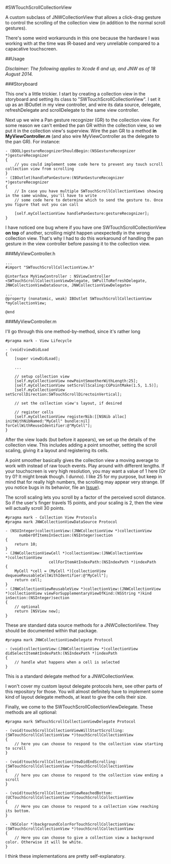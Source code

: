 #SWTouchScrollCollectionView

A custom subclass of JNWCollectionView that allows a click-drag gesture to control the scrolling of the collection view (in addition to the normal scroll gestures).

There's some weird workarounds in this one because the hardware I was working with at the time was IR-based and very unreliable compared to a capacative touchscreen.

##Usage

*Disclaimer: The following applies to Xcode 6 and up, and JNW as of 18 August 2014.*

###Storyboard

This one's a little trickier. I start by creating a collection view in the storyboard and setting its class to "SWTouchScrollCollectionView". I set it up as an IBOutlet in my view controller, and wire its data source, delegate, refreshDelegate and scrollDelegate to the same view controller.

Next up we wire a Pan gesture recognizer (GR) to the collection view. For some reason we can't embed the pan GR within the collection view, so we put it in the collection view's superview. Wire the pan GR to a method **in MyViewController.m** (and also wire MyViewController as the delegate to the pan GR). For instance:

    - (BOOL)gestureRecognizerShouldBegin:(NSGestureRecognizer *)gestureRecognizer
    {
        // you could implement some code here to prevent any touch scroll collection view from scrolling
    }
    - (IBOutlet)handlePanGesture:(NSPanGestureRecognizer *)gestureRecognizer
    {
        // In case you have multiple SWTouchScrollCollectionViews showing in the same window, you'll have to write
        // some code here to determine which to send the gesture to. Once you figure that out you can call
        
        [self.myCollectionView handlePanGesture:gestureRecognizer];
    }

I have noticed one bug where if you have one SWTouchScrollCollectionView **on top** of another, scrolling might happen unexpectedly in the wrong collection view. That's why I had to do this workaround of handling the pan gesture in the view controller before passing it to the collection view.

###MyViewController.h

    ...
    #import "SWTouchScrollCollectionView.h"
    
    @interface MyViewController : NSViewController <SWTouchScrollCollectionViewDelegate, SWPullToRefreshDelegate, JNWCollectionViewDataSource, JNWCollectionViewDelegate>
    
    ...
    @property (nonatomic, weak) IBOutlet SWTouchScrollCollectionView *myCollectionView;
        
    @end

###MyViewController.m

I'll go through this one method-by-method, since it's rather long

    #pragma mark - View Lifecycle
    
    - (void)viewDidLoad
    {
        [super viewDidLoad];
        
        ...
        
        // setup collection view
        [self.myCollectionView newPointSmootherWithLength:25];
        [self.myCollectionView setScrollScaling:CGPointMake(1.5, 1.5)];
        [self.myCollectionView setScrollDirection:SWTouchScrollDirectoinVertical];
        
        // set the collection view's layout, if desired
        
        // register cells
        [self.myCollectionView registerNib:[[NSNib alloc] initWithNibNamed:"MyCell" bundle:nil] forCellWithReuseIdentifier:@"MyCell"];
    }

After the view loads (but before it appears), we set up the details of the collection view. This includes adding a point smoother, setting the scroll scaling, giving it a layout and registering its cells.

A point smoother basically gives the collection view a moving average to work with instead of raw touch events. Play around with different lengths. If your touchscreen is very high resolution, you may want a value of 1 here (Or try 0? It might break though. I dunno). I like 25 for my purpose, but keep in mind that for really high numbers, the scrolling may appear very strange. (If you notice bugs in its behavior, file an [Issue](https://github.com/spilliams/SWCollectionViewStaggeredGridLayout/issues)).

The scroll scaling lets you scroll by a factor of the perceived scroll distance. So if the user's finger travels 15 points, and your scaling is 2, then the view will actually scroll 30 points.

    
    #pragma mark - Collection View Protocols
    #pragma mark JNWCollectionViewDataSource Protocol
    
    - (NSUInteger)collectionView:(JNWCollectionView *)collectionView
          numberOfItemsInSection:(NSInteger)section
    {
        return 10;
    }
    - (JNWCollectionViewCell *)collectionView:(JNWCollectionView *)collectionView
                       cellForItemAtIndexPath:(NSIndexPath *)indexPath
    {
        MyCell *cell = (MyCell *)[collectionView dequeueReusableCellWithIdentifier:@"MyCell"];
        return cell;
    }
    - (JNWCollectionViewReusableView *)collectionView:(JNWCollectionView *)collectionView viewForSupplementaryViewOfKind:(NSString *)kind inSection:(NSInteger)section
    {
        // optional
        return [NSView new];
    }

These are standard data source methods for a JNWCollectionView. They should be documented within that package.

    #pragma mark JNWCollectionViewDelegate Protocol
    
    - (void)collectionView:(JNWCollectionView *)collectionView didSelectItemAtIndexPath:(NSIndexPath *)indexPath
    {
        // handle what happens when a cell is selected
    }

This is a standard delegate method for a JNWCollectionView.

I won't cover my custom layout delegate protocols here, see other parts of this repository for those. You will almost definitely have to implement some kind of layout delegate methods, at least to give the cells their size.

Finally, we come to the SWTouchScrollCollectionViewDelegate. These methods are all optional:

    #pragma mark SWTouchScrollCollectionViewDelegate Protocol
    
    - (void)touchScrollCollectionViewWillStartScrolling:(SWTouchScrollCollectionView *)touchScrollCollectionView
    {
        // here you can choose to respond to the collection view starting to scroll
    }
    
    - (void)touchScrollCollectioniVewDidEndScrolling:(SWTouchScrollCollectionView *)touchScrollCollectionView
    {
        // here you can choose to respond to the collection view ending a scroll
    }
    
    - (void)touchScrollCollectionViewReachedBottom:(UCTouchScrollCollectionView *)touchScrollCollectionView
    {
        // Here you can choose to respond to a collection view reaching its bottom.
    }
    
    - (NSColor *)backgroundColorForTouchScrollCollectionView:(SWTouchScrollCollectionView *)touchScrollCollectionView
    {
        // Here you can choose to give a collection view a background color. Otherwise it will be white.
    }

I think these implementations are pretty self-explanatory.
